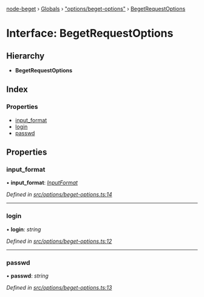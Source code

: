 [node-beget](../README.md) › [Globals](../globals.md) › ["options/beget-options"](../modules/_options_beget_options_.md) › [BegetRequestOptions](_options_beget_options_.begetrequestoptions.md)

# Interface: BegetRequestOptions

## Hierarchy

* **BegetRequestOptions**

## Index

### Properties

* [input_format](_options_beget_options_.begetrequestoptions.md#input_format)
* [login](_options_beget_options_.begetrequestoptions.md#login)
* [passwd](_options_beget_options_.begetrequestoptions.md#passwd)

## Properties

###  input_format

• **input_format**: *[InputFormat](../modules/_options_beget_options_.md#inputformat)*

*Defined in [src/options/beget-options.ts:14](https://github.com/olehcambel/node-beget/blob/f128411/src/options/beget-options.ts#L14)*

___

###  login

• **login**: *string*

*Defined in [src/options/beget-options.ts:12](https://github.com/olehcambel/node-beget/blob/f128411/src/options/beget-options.ts#L12)*

___

###  passwd

• **passwd**: *string*

*Defined in [src/options/beget-options.ts:13](https://github.com/olehcambel/node-beget/blob/f128411/src/options/beget-options.ts#L13)*

